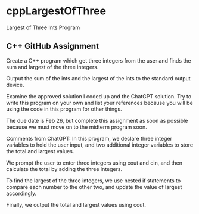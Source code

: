 # cppLargestOfThree
Largest of Three Ints Program
## C++ GitHub Assignment

Create a C++ program which get three integers from the user and finds the sum and largest of the three integers.

Output the sum of the ints and the largest of the ints to the standard output device.

Examine the approved solution I coded up and the ChatGPT solution. Try to write this program on your own and list your references because 
you will be using the code in this program for other things.

The due date is Feb 26, but complete this assignment as soon as possible because we must move on to the midterm program soon.

Comments from ChatGPT:
In this program, we declare three integer variables to hold the user input, and two additional integer variables to store the total and largest values.

We prompt the user to enter three integers using cout and cin, and then calculate the total by adding the three integers.

To find the largest of the three integers, we use nested if statements to compare each number to the other two, and update the value of largest accordingly.

Finally, we output the total and largest values using cout.
